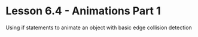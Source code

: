 # Lesson 6.4 - Animations Part 1
Using if statements to animate an object with basic edge collision detection
